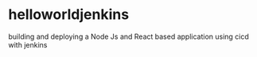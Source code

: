 # helloworldjenkins
building and deploying a Node Js and React based application using cicd with jenkins
